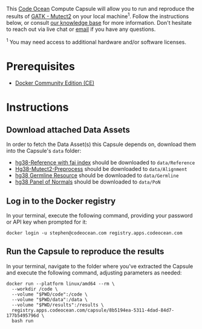 This [Code Ocean](https://codeocean.com) Compute Capsule will allow you to run and reproduce the results of [GATK - Mutect2](https://apps.codeocean.com/capsule/6292005/tree) on your local machine<sup>1</sup>. Follow the instructions below, or consult [our knowledge base](https://help.codeocean.com/user-manual/sharing-and-finding-published-capsules/exporting-capsules-and-reproducing-results-on-your-local-machine) for more information. Don't hesitate to reach out via live chat or [email](mailto:support@codeocean.com) if you have any questions.

<sup>1</sup> You may need access to additional hardware and/or software licenses.

# Prerequisites

- [Docker Community Edition (CE)](https://www.docker.com/community-edition)

# Instructions

## Download attached Data Assets

In order to fetch the Data Asset(s) this Capsule depends on, download them into the Capsule's `data` folder:
* [hg38-Reference with fai index](https://apps.codeocean.com/data-assets/d51e214f-a22d-409c-aa11-6b8102d2f282) should be downloaded to `data/Reference`
* [Hg38-Mutect2-Preprocess](https://apps.codeocean.com/data-assets/105ef7f2-965c-460e-affa-276872ecc9e7) should be downloaded to `data/Alignment`
* [hg38 Germline Resource](https://apps.codeocean.com/data-assets/f1ecb3e9-87cd-4022-8fbe-002d30fe9fe6) should be downloaded to `data/Germline`
* [hg38 Panel of Normals](https://apps.codeocean.com/data-assets/d8d6329c-71d9-45d0-98bc-a28887d55a4e) should be downloaded to `data/PoN`

## Log in to the Docker registry

In your terminal, execute the following command, providing your password or API key when prompted for it:
```shell
docker login -u stephen@codeocean.com registry.apps.codeocean.com
```

## Run the Capsule to reproduce the results

In your terminal, navigate to the folder where you've extracted the Capsule and execute the following command, adjusting parameters as needed:
```shell
docker run --platform linux/amd64 --rm \
  --workdir /code \
  --volume "$PWD/code":/code \
  --volume "$PWD/data":/data \
  --volume "$PWD/results":/results \
  registry.apps.codeocean.com/capsule/8b5194ea-5311-4dad-84d7-177b5495796d \
  bash run
```
